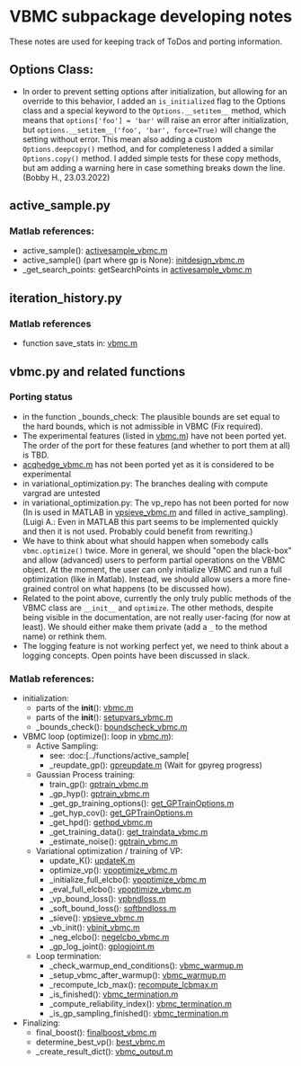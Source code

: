 # VBMC subpackage developing notes

These notes are used for keeping track of ToDos and porting information.

## Options Class:
- In order to prevent setting options after initialization, but allowing for an override to this behavior, I added an `is_initialized` flag to the Options class and a special keyword to the `Options.__setitem__` method, which means that `options['foo'] = 'bar'` will raise an error after initialization, but `options.__setitem__('foo', 'bar', force=True)` will change the setting without error. This mean also adding a custom `Options.deepcopy()` method, and for completeness I added a similar `Options.copy()` method. I added simple tests for these copy methods, but am adding a warning here in case something breaks down the line. (Bobby H., 23.03.2022)

## active_sample.py

### Matlab references:
- active_sample(): [activesample_vbmc.m](https://github.com/acerbilab/vbmc/blob/master/private/activesample_vbmc.m)
- active_sample() (part where gp is None): [initdesign_vbmc.m](https://github.com/acerbilab/vbmc/blob/master/misc/initdesign_vbmc.m)
- _get_search_points: getSearchPoints in [activesample_vbmc.m](https://github.com/acerbilab/vbmc/blob/master/private/activesample_vbmc.m)

## iteration_history.py

### Matlab references
-  function save_stats in: [vbmc.m](https://github.com/acerbilab/vbmc/blob/master/vbmc.m)

## vbmc.py and related functions

### Porting status
- in the function _bounds_check: The plausible bounds are set equal to the hard bounds, which is not admissible in VBMC (Fix required).
- The experimental features (listed in [vbmc.m](https://github.com/acerbilab/vbmc/blob/master/vbmc.m)) have not been ported yet. The order of the port for these features (and whether to port them at all) is TBD.
 - [acqhedge_vbmc.m](https://github.com/acerbilab/vbmc/blob/master/private/acqhedge_vbmc.m) has not been ported yet as it is considered to be experimental
- in variational_optimization.py: The branches dealing with compute vargrad are untested
- in variational_optimization.py: The vp_repo has not been ported for now (In is used in MATLAB in [vpsieve_vbmc.m](https://github.com/acerbilab/vbmc/blob/master/misc/vpsieve_vbmc.m) and filled in active_sampling). (Luigi A.: Even in MATLAB this part seems to be implemented quickly and then it is not used. Probably could benefit from rewriting.)
- We have to think about what should happen when somebody calls `vbmc.optimize()` twice. More in general, we should "open the black-box" and allow (advanced) users to perform partial operations on the VBMC object. At the moment, the user can only initialize VBMC and run a full optimization (like in Matlab). Instead, we should allow users a more fine-grained control on what happens (to be discussed how).
- Related to the point above, currently the only truly public methods of the VBMC class are `__init__` and `optimize`. The other methods, despite being visible in the documentation, are not really user-facing (for now at least). We should either make them private (add a `_` to the method name) or rethink them.
- The logging feature is not working perfect yet, we need to think about a logging concepts. Open points have been discussed in slack.

### Matlab references:
- initialization:
     - parts of the __init__(): [vbmc.m](https://github.com/acerbilab/vbmc/blob/master/vbmc.m)
     - parts of the __init__(): [setupvars_vbmc.m](https://github.com/acerbilab/vbmc/blob/master/misc/setupvars_vbmc.m)
     - _bounds_check(): [boundscheck_vbmc.m](https://github.com/acerbilab/vbmc/blob/master/misc/boundscheck_vbmc.m)
- VBMC loop (optimize(): loop in [vbmc.m](https://github.com/acerbilab/vbmc/blob/master/vbmc.m)):
     - Active Sampling:
          - see: :doc:[../functions/active_sample[
          - _reupdate_gp(): [gpreupdate.m](https://github.com/acerbilab/vbmc/blob/master/misc/gpreupdate.m) (Wait for gpyreg progress)
     - Gaussian Process training:
          - train_gp(): [gptrain_vbmc.m](https://github.com/acerbilab/vbmc/blob/master/misc/gptrain_vbmc.m)
          - _gp_hyp(): [gptrain_vbmc.m](https://github.com/acerbilab/vbmc/blob/master/misc/gptrain_vbmc.m)
          - _get_gp_training_options(): [get_GPTrainOptions.m](https://github.com/acerbilab/vbmc/blob/master/misc/get_GPTrainOptions.m)
          - _get_hyp_cov(): [get_GPTrainOptions.m](https://github.com/acerbilab/vbmc/blob/master/misc/get_GPTrainOptions.m)
          - _get_hpd(): [gethpd_vbmc.m](https://github.com/acerbilab/vbmc/blob/master/misc/gethpd_vbmc.m)
          - _get_training_data(): [get_traindata_vbmc.m](https://github.com/acerbilab/vbmc/blob/master/misc/get_traindata_vbmc.m)
          - _estimate_noise(): [gptrain_vbmc.m](https://github.com/acerbilab/vbmc/blob/master/misc/gptrain_vbmc.m)
     - Variational optimization / training of VP:
          - update_K(): [updateK.m](https://github.com/acerbilab/vbmc/blob/master/private/updateK.m)
          - optimize_vp(): [vpoptimize_vbmc.m](https://github.com/acerbilab/vbmc/blob/master/misc/vpoptimize_vbmc.m)
          - _initialize_full_elcbo(): [vpoptimize_vbmc.m](https://github.com/acerbilab/vbmc/blob/master/misc/vpoptimize_vbmc.m)
          - _eval_full_elcbo(): [vpoptimize_vbmc.m](https://github.com/acerbilab/vbmc/blob/master/misc/vpoptimize_vbmc.m)
          - _vp_bound_loss(): [vpbndloss.m](https://github.com/acerbilab/vbmc/blob/master/misc/vpbndloss.m)
          - _soft_bound_loss(): [softbndloss.m](https://github.com/acerbilab/vbmc/blob/master/utils/softbndloss.m)
          - _sieve(): [vpsieve_vbmc.m](https://github.com/acerbilab/vbmc/blob/master/misc/vpsieve_vbmc.m)
          - _vb_init(): [vbinit_vbmc.m](https://github.com/acerbilab/vbmc/blob/master/misc/vbinit_vbmc.m)
          - _neg_elcbo(): [negelcbo_vbmc.m](https://github.com/acerbilab/vbmc/blob/master/misc/negelcbo_vbmc.m)
          - _gp_log_joint(): [gplogjoint.m](https://github.com/acerbilab/vbmc/blob/master/misc/gplogjoint.m)
     - Loop termination:
          - _check_warmup_end_conditions(): [vbmc_warmup.m](https://github.com/acerbilab/vbmc/blob/master/private/vbmc_warmup.m)
          - _setup_vbmc_after_warmup(): [vbmc_warmup.m](https://github.com/acerbilab/vbmc/blob/master/private/vbmc_warmup.m)
          - _recompute_lcb_max(): [recompute_lcbmax.m](https://github.com/acerbilab/vbmc/blob/master/private/recompute_lcbmax.m)
          - _is_finished(): [vbmc_termination.m](https://github.com/acerbilab/vbmc/blob/master/private/vbmc_termination.m)
          - _compute_reliability_index(): [vbmc_termination.m](https://github.com/acerbilab/vbmc/blob/master/private/vbmc_termination.m)
          - _is_gp_sampling_finished(): [vbmc_termination.m](https://github.com/acerbilab/vbmc/blob/master/private/vbmc_termination.m)
- Finalizing:
     - final_boost(): [finalboost_vbmc.m](https://github.com/acerbilab/vbmc/blob/master/misc/finalboost_vbmc.m)
     - determine_best_vp(): [best_vbmc.m](https://github.com/acerbilab/vbmc/blob/master/misc/best_vbmc.m)
     - _create_result_dict(): [vbmc_output.m](https://github.com/acerbilab/vbmc/blob/master/private/vbmc_output.m)
